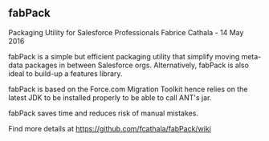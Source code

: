 
fabPack
---
Packaging Utility for Salesforce Professionals
Fabrice Cathala - 14 May 2016

fabPack is a simple but efficient packaging utility that simplify moving meta-data packages in between Salesforce orgs.
Alternatively, fabPack is also ideal to build-up a features library.

fabPack is based on the Force.com Migration Toolkit hence relies on the latest JDK to be installed properly to be able to call ANT's jar.

fabPack saves time and reduces risk of manual mistakes.

Find more details at https://github.com/fcathala/fabPack/wiki
